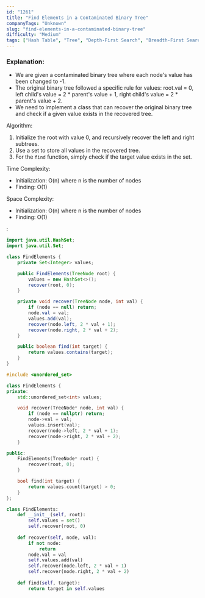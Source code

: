 ```yaml
---
id: "1261"
title: "Find Elements in a Contaminated Binary Tree"
companyTags: "Unknown"
slug: "find-elements-in-a-contaminated-binary-tree"
difficulty: "Medium"
tags: ["Hash Table", "Tree", "Depth-First Search", "Breadth-First Search", "Design", "Binary Tree"]
---
```


### Explanation:
- We are given a contaminated binary tree where each node's value has been changed to -1.
- The original binary tree followed a specific rule for values: root.val = 0, left child's value = 2 * parent's value + 1, right child's value = 2 * parent's value + 2.
- We need to implement a class that can recover the original binary tree and check if a given value exists in the recovered tree.

Algorithm:
1. Initialize the root with value 0, and recursively recover the left and right subtrees.
2. Use a set to store all values in the recovered tree.
3. For the `find` function, simply check if the target value exists in the set.

Time Complexity:  
- Initialization: O(n) where n is the number of nodes  
- Finding: O(1)  

Space Complexity:  
- Initialization: O(n) where n is the number of nodes  
- Finding: O(1)  

:

```java
import java.util.HashSet;
import java.util.Set;

class FindElements {
    private Set<Integer> values;

    public FindElements(TreeNode root) {
        values = new HashSet<>();
        recover(root, 0);
    }

    private void recover(TreeNode node, int val) {
        if (node == null) return;
        node.val = val;
        values.add(val);
        recover(node.left, 2 * val + 1);
        recover(node.right, 2 * val + 2);
    }

    public boolean find(int target) {
        return values.contains(target);
    }
}
```

```cpp
#include <unordered_set>

class FindElements {
private:
    std::unordered_set<int> values;

    void recover(TreeNode* node, int val) {
        if (node == nullptr) return;
        node->val = val;
        values.insert(val);
        recover(node->left, 2 * val + 1);
        recover(node->right, 2 * val + 2);
    }

public:
    FindElements(TreeNode* root) {
        recover(root, 0);
    }

    bool find(int target) {
        return values.count(target) > 0;
    }
};
```

```python
class FindElements:
    def __init__(self, root):
        self.values = set()
        self.recover(root, 0)
    
    def recover(self, node, val):
        if not node:
            return
        node.val = val
        self.values.add(val)
        self.recover(node.left, 2 * val + 1)
        self.recover(node.right, 2 * val + 2)
    
    def find(self, target):
        return target in self.values
```